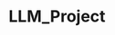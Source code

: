 # LLM_Project
<!-- # Importing torch -->
<!-- checking randint with torch.randint -->

<!-- Tensor with torch.tensor -->
<!--  -->
